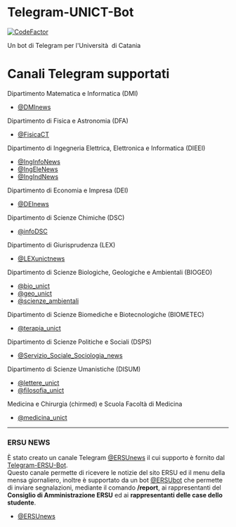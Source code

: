 # Telegram-UNICT-Bot
[![CodeFactor](https://www.codefactor.io/repository/github/unict-dmi/telegram-unict-bot/badge)](https://www.codefactor.io/repository/github/unict-dmi/telegram-unict-bot)

Un bot di Telegram per l'Università  di Catania

# Canali Telegram supportati

Dipartimento Matematica e Informatica (DMI)
- [@DMInews](https://t.me/dminews)

Dipartimento di Fisica e Astronomia (DFA)
- [@FisicaCT](https://t.me/fisicact)

Dipartimento di Ingegneria Elettrica, Elettronica e Informatica (DIEEI)
- [@IngInfoNews](https://t.me/inginfonews)
- [@IngEleNews](https://t.me/ingelenews)
- [@IngIndNews](https://t.me/ingindnews)

Dipartimento di Economia e Impresa (DEI)
- [@DEInews](https://t.me/deinews)

Dipartimento di Scienze Chimiche (DSC)
- [@infoDSC](https://t.me/infoDSC)

Dipartimento di Giurisprudenza (LEX)
- [@LEXunictnews](https://t.me/lexunictnews)

Dipartimento di Scienze Biologiche, Geologiche e Ambientali (BIOGEO)
- [@bio_unict](https://t.me/bio_unict)
- [@geo_unict](https://t.me/geo_unict)
- [@scienze_ambientali](https://t.me/scienze_ambientali)

Dipartimento di Scienze Biomediche e Biotecnologiche (BIOMETEC)
- [@terapia_unict](https://t.me/terapia_unict)

Dipartimento di Scienze Politiche e Sociali (DSPS)
- [@Servizio_Sociale_Sociologia_news](https://t.me/Servizio_Sociale_Sociologia_news)

Dipartimento di Scienze Umanistiche (DISUM)
- [@lettere_unict](https://t.me/lettere_unict)
- [@filosofia_unict](https://t.me/filosofia_unict)

Medicina e Chirurgia (chirmed) e Scuola Facoltà di Medicina
- [@medicina_unict](https://t.me/medicina_unict)



---  

### ERSU NEWS
È stato creato un canale Telegram [@ERSUnews](https://t.me/ersunews) il cui supporto è fornito dal [Telegram-ERSU-Bot](https://github.com/UNICT-DMI/Telegram-ERSU-Bot).  
Questo canale permette di ricevere le notizie del sito ERSU ed il menu della mensa giornaliero, inoltre è supportato da un bot [@ERSUbot](https://t.me/ERSUbot) che permette di inviare segnalazioni, mediante il comando **/report**, ai rappresentanti del **Consiglio di Amministrazione ERSU** ed ai **rappresentanti delle case dello studente**.

- [@ERSUnews](https://t.me/ersunews)
